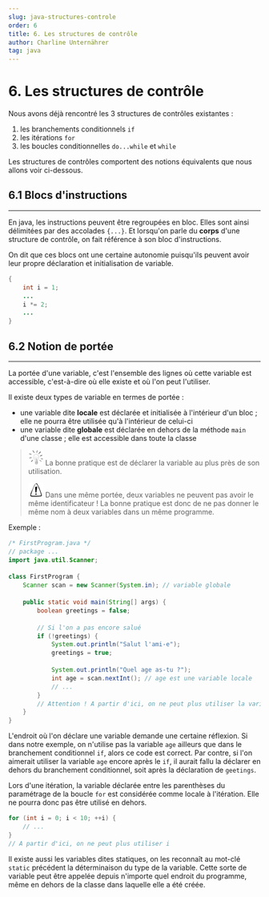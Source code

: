 ```yaml
---
slug: java-structures-controle
order: 6
title: 6. Les structures de contrôle
author: Charline Unternährer
tag: java
---
```


# 6. Les structures de contrôle

Nous avons déjà rencontré les 3 structures de contrôles existantes : 

1. les branchements conditionnels `if`
2. les itérations `for`
3. les boucles conditionnelles `do...while` et `while`

Les structures de contrôles comportent des notions équivalents que nous allons voir ci-dessous.

## 6.1 Blocs d'instructions
---
En java, les instructions peuvent être regroupées en bloc. Elles sont ainsi délimitées par des accolades `{...}`. Et lorsqu'on parle du **corps** d'une structure de contrôle, on fait référence à son bloc d'instructions.

On dit que ces blocs ont une certaine autonomie puisqu'ils peuvent avoir leur propre déclaration et initialisation de variable.

````java
{
    int i = 1;
    ...
    i *= 2;
    ...
}
````

## 6.2 Notion de portée
---

La portée d'une variable, c'est l'ensemble des lignes où cette variable est accessible, c'est-à-dire où elle existe et où l'on peut l'utiliser.

Il existe deux types de variable en termes de portée :

- une variable dite **locale** est déclarée et initialisée à l'intérieur d'un bloc ; elle ne pourra être utilisée qu'à l'intérieur de celui-ci
- une variable dite **globale** est déclarée en dehors de la méthode `main` d'une classe ; elle est accessible dans toute la classe

> ![](../../assets/javadoc/ampoule-astuce.png) La bonne pratique est de déclarer la variable au plus près de son utilisation.
>
> ![](../../assets/javadoc/attention.png) Dans une même portée, deux variables ne peuvent pas avoir le même identificateur ! La bonne pratique est donc de ne pas donner le même nom à deux variables dans un même programme.

Exemple :

```java
/* FirstProgram.java */
// package ...
import java.util.Scanner;

class FirstProgram {
    Scanner scan = new Scanner(System.in); // variable globale

    public static void main(String[] args) {
        boolean greetings = false;
        
        // Si l'on a pas encore salué
        if (!greetings) {
            System.out.println("Salut l'ami-e");
            greetings = true;

            System.out.println("Quel age as-tu ?");
            int age = scan.nextInt(); // age est une variable locale
            // ...
        } 
        // Attention ! A partir d'ici, on ne peut plus utiliser la variable age !
    }
}
```

L'endroit où l'on déclare une variable demande une certaine réflexion. Si dans notre exemple, on n'utilise pas la variable `age` ailleurs que dans le branchement conditionnel `if`, alors ce code est correct. Par contre, si l'on aimerait utiliser la variable `age` encore après le `if`, il aurait fallu la déclarer en dehors du branchement conditionnel, soit après la déclaration de `geetings`.

Lors d'une itération, la variable déclarée entre les parenthèses du paramétrage de la boucle `for` est considérée comme locale à l'itération. Elle ne pourra donc pas être utilisé en dehors. 

````java
for (int i = 0; i < 10; ++i) {
    // ...
}
// A partir d'ici, on ne peut plus utiliser i
````

Il existe aussi les variables dites statiques, on les reconnaît au mot-clé `static` précédent la déterminaison du type de la variable. Cette sorte de variable peut être appelée depuis n'importe quel endroit du programme, même en dehors de la classe dans laquelle elle a été créée.